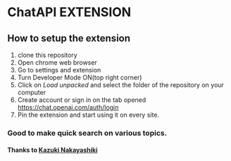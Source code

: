 # ChatAPI EXTENSION

## How to setup the extension
1. clone this repository
2. Open chrome web browser
3. Go to settings and extension
4. Turn Developer Mode ON(top right corner)
5. Click on *Load unpacked* and select the folder of the repository on your computer
7. Create account or sign in on the tab opened https://chat.openai.com/auth/login
8. Pin the extension and start using it on every site.

### Good to make quick search on various topics.

#### Thanks to [Kazuki Nakayashiki](https://github.com/kazuki-sf)


